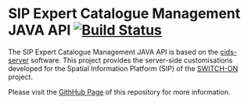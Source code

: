 SIP Expert Catalogue Management JAVA API [![Build Status](http://ci.cismet.de/buildStatus/icon?job=cids-custom-switchon-server)](https://ci.cismet.de/job/cids-custom-switchon-server/)
====================

The SIP Expert Catalogue Management JAVA API is based on the [cids-server](https://github.com/cismet/cids-server) software. This project provides the server-side customisations developed for the Spatial Information Platform (SIP) of the [SWITCH-ON](http://www.water-switch-on.eu/) project.

Please visit the [GithHub Page](https://switchonproject.github.io/cids-custom-switchon-server/) of this repository for more information.




